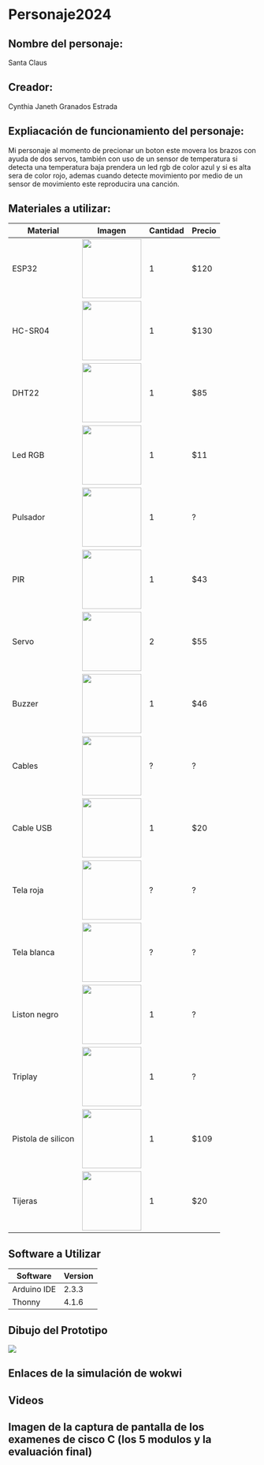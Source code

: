# Personaje2024

## Nombre del personaje:
Santa Claus

## Creador:
Cynthia Janeth Granados Estrada

## Expliacación de funcionamiento del personaje:
Mi personaje al momento de precionar un boton este movera los brazos con ayuda de dos servos, también con uso de un sensor de temperatura si detecta una temperatura baja prendera un led rgb de color azul y si es alta sera de color rojo, ademas cuando detecte movimiento por medio de un sensor de movimiento este reproducira una canción.

## Materiales a utilizar:
|Material | Imagen | Cantidad |Precio |
|--|--|--|--|
|ESP32|<img src="https://github.com/user-attachments/assets/32e36f85-9e75-4b46-9af0-002f56633eb7" width="120"/>|1|$120|
|HC-SR04|<img src="https://github.com/user-attachments/assets/f0885ad1-58f5-431d-828b-bf01f25ffe03" width="120"/>|1|$130|
|DHT22|<img src="https://github.com/user-attachments/assets/304f770f-d1a0-4c96-ac00-b23db40c19a5" width="120"/>|1|$85|
|Led RGB|<img src="https://github.com/user-attachments/assets/f2648852-2de1-4667-9098-476a4d1c2343" width="120"/>|1|$11|
|Pulsador|<img src="https://github.com/user-attachments/assets/50bcb9f8-4aa4-4f9c-80f7-52af3f1f8af9" width="120"/>|1|?|
|PIR|<img src="https://github.com/user-attachments/assets/a40fadd1-58d0-4e48-8306-80a3708e4454" width="120"/>|1|$43|
|Servo|<img src="https://github.com/user-attachments/assets/b0a1247e-13e4-4cc3-a050-f7792bcf235e" width="120"/>|2|$55|
|Buzzer|<img src="https://github.com/user-attachments/assets/421284a1-ccc8-4d87-801a-94385556d2cd" width="120"/>|1|$46|
|Cables|<img src="https://github.com/user-attachments/assets/18a62ae5-7904-4dab-a412-6aa2bd50b7ef" width="120"/>|?|?|
|Cable USB|<img src="https://github.com/user-attachments/assets/834f603d-1e84-46f3-9c84-c6b19f223014" width="120"/>|1|$20|
|Tela roja|<img src="https://github.com/user-attachments/assets/51038f44-b13f-42cb-81a5-e9d69665ff19" width="120"/>|?|?|
|Tela blanca|<img src="https://github.com/user-attachments/assets/dae8a618-8b1a-4001-b2ca-17325a931870" width="120"/>|?|?|
|Liston negro|<img src="https://github.com/user-attachments/assets/ddd781c0-ffed-496f-9f59-83aee0bcc031" width="120"/>|1|?|
|Triplay|<img src="https://github.com/user-attachments/assets/b7b73865-d9c4-4c3c-8fef-ff5f62d41a23" width="120"/>|1|?|
|Pistola de silicon|<img src="https://github.com/user-attachments/assets/45cefb54-cbfb-4076-a480-f5fd20e9e669" width="120"/>|1|$109|
|Tijeras|<img src="https://github.com/user-attachments/assets/f50afda1-5c14-4f1c-a6b3-03c71508b6b5" width="120"/>|1|$20|

## Software a Utilizar
|Software|Version|
|--|--|
|Arduino IDE|2.3.3|
|Thonny|4.1.6|

## Dibujo del Prototipo
<img src="https://github.com/user-attachments/assets/0d0afdb6-5e76-4f39-863c-fdb5c091852e">


## Enlaces de la simulación de wokwi

## Videos

## Imagen de la captura de pantalla de los examenes de cisco C (los 5 modulos y la evaluación final)

